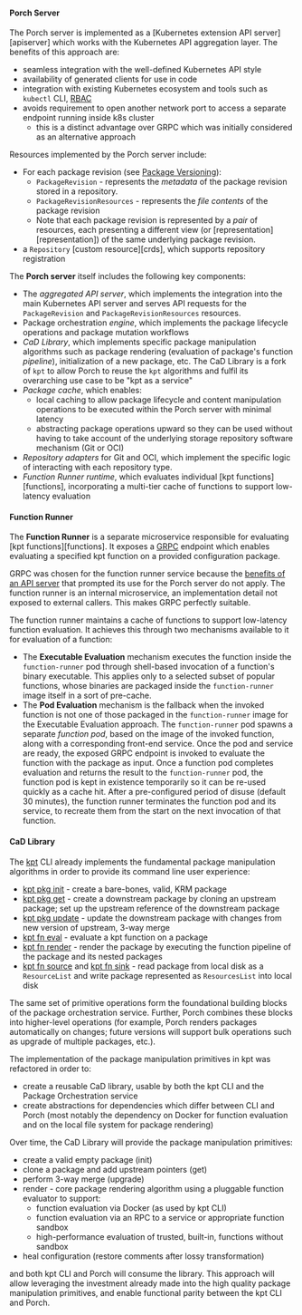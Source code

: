 #### Porch Server

The Porch server is implemented as a [Kubernetes extension API server][apiserver] which works with the Kubernetes API
aggregation layer. The benefits of this approach are:

* seamless integration with the well-defined Kubernetes API style
* availability of generated clients for use in code
* integration with existing Kubernetes ecosystem and tools such as  `kubectl` CLI,
  [RBAC](https://kubernetes.io/docs/reference/access-authn-authz/rbac/)
* avoids requirement to open another network port to access a separate endpoint running inside k8s cluster
  * this is a distinct advantage over GRPC which was initially considered as an alternative approach

Resources implemented by the Porch server include:

* For each package revision (see [Package Versioning](../../2_concepts/concepts_elaborated.md#package-versioning)):
  * `PackageRevision` - represents the *metadata* of the package revision stored in a repository.
  * `PackageRevisionResources` - represents the *file contents* of the package revision
  * Note that each package revision is represented by a *pair* of resources, each presenting a different view (or
    [representation][representation]) of the same underlying package revision.
* a `Repository` [custom resource][crds], which supports repository registration

The **Porch server** itself includes the following key components:

* The *aggregated API server*, which implements the integration into the main Kubernetes API server and 
  serves API requests for the `PackageRevision` and `PackageRevisionResources` resources.
* Package orchestration *engine*, which implements the package lifecycle operations and package mutation workflows
* *CaD Library*, which implements specific package manipulation algorithms such as package rendering (evaluation of
  package's function *pipeline*), initialization of a new package, etc. The CaD Library is a fork of `kpt` to allow Porch
  to reuse the `kpt` algorithms and fulfil its overarching use case to be "kpt as a service"
* *Package cache*, which enables:
  * local caching to allow package lifecycle and content manipulation operations to be executed within the Porch server
    with minimal latency
  * abstracting package operations upward so they can be used without having to take account of the underlying storage
    repository software mechanism (Git or OCI)
* *Repository adapters* for Git and OCI, which implement the specific logic of interacting with each repository type.
* *Function Runner runtime*, which evaluates individual [kpt functions][functions], incorporating a multi-tier cache of
  functions to support low-latency evaluation

#### Function Runner

The **Function Runner** is a separate microservice responsible for evaluating [kpt functions][functions]. It exposes
a [GRPC](https://grpc.io/) endpoint which enables evaluating a specified kpt function on a provided configuration package.

GRPC was chosen for the function runner service because the [benefits of an API server](../../2_concepts/package_orchestration_concepts.md#grpc-api) that prompted its use
for the Porch server do not apply. The function runner is an internal microservice, an implementation detail not exposed
to external callers. This makes GRPC perfectly suitable.

The function runner maintains a cache of functions to support low-latency function evaluation. It achieves this through
two mechanisms available to it for evaluation of a function:

* The **Executable Evaluation** mechanism executes the function inside the `function-runner` pod through shell-based
  invocation of a function's binary executable. This applies only to a selected subset of popular functions, whose binaries
  are packaged inside the `function-runner` image itself in a sort of pre-cache.
* The **Pod Evaluation** mechanism is the fallback when the invoked function is not one of those packaged in the `function-runner`
  image for the Executable Evaluation approach. The `function-runner` pod spawns a separate *function pod*, based on the
  image of the invoked function, along with a corresponding front-end service. Once the pod and service are ready, the
  exposed GRPC endpoint is invoked to evaluate the function with the package as input. Once a function pod completes
  evaluation and returns the result to the `function-runner` pod, the function pod is kept in existence temporarily so
  it can be re-used quickly as a cache hit. After a pre-configured period of disuse (default 30 minutes), the function
  runner terminates the function pod and its service, to recreate them from the start on the next invocation of that function.

#### CaD Library

The [kpt](https://kpt.dev/) CLI already implements the fundamental package manipulation algorithms in order to provide its
command line user experience:

* [kpt pkg init](https://kpt.dev/reference/cli/pkg/init/) - create a bare-bones, valid, KRM package
* [kpt pkg get](https://kpt.dev/reference/cli/pkg/get/) - create a downstream package by cloning an upstream package;
  set up the upstream reference of the downstream package
* [kpt pkg update](https://kpt.dev/reference/cli/pkg/update/) - update the downstream package with changes from new
  version of upstream, 3-way merge
* [kpt fn eval](https://kpt.dev/reference/cli/fn/eval/) - evaluate a kpt function on a package
* [kpt fn render](https://kpt.dev/reference/cli/fn/render/) - render the package by executing the function pipeline of
  the package and its nested packages
* [kpt fn source](https://kpt.dev/reference/cli/fn/source/) and [kpt fn sink](https://kpt.dev/reference/cli/fn/sink/) -
  read package from local disk as a `ResourceList` and write package represented as `ResourcesList` into local disk

The same set of primitive operations form the foundational building blocks of the package orchestration service. Further,
Porch combines these blocks into higher-level operations (for example, Porch renders packages automatically on changes;
future versions will support bulk operations such as upgrade of multiple packages, etc.).

The implementation of the package manipulation primitives in kpt was refactored in order to:

* create a reusable CaD library, usable by both the kpt CLI and the Package Orchestration service
* create abstractions for dependencies which differ between CLI and Porch (most notably the dependency on Docker for
  function evaluation and on the local file system for package rendering)

Over time, the CaD Library will provide the package manipulation primitives:

* create a valid empty package (init)
* clone a package and add upstream pointers (get)
* perform 3-way merge (upgrade)
* render - core package rendering algorithm using a pluggable function evaluator to support:
  * function evaluation via Docker (as used by kpt CLI)
  * function evaluation via an RPC to a service or appropriate function sandbox
  * high-performance evaluation of trusted, built-in, functions without sandbox
* heal configuration (restore comments after lossy transformation)

and both kpt CLI and Porch will consume the library. This approach will allow leveraging the investment already made into
the high quality package manipulation primitives, and enable functional parity between the kpt CLI and Porch.
